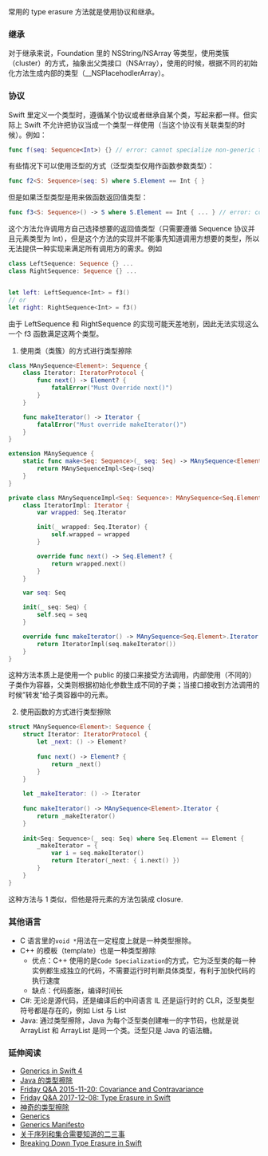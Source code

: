 常用的 type erasure 方法就是使用协议和继承。

### 继承

对于继承来说，Foundation 里的 NSString/NSArray 等类型，使用类簇（cluster）的方式，抽象出父类接口（NSArray），使用的时候，根据不同的初始化方法生成内部的类型（__NSPlacehodlerArray）。

### 协议
Swift 里定义一个类型时，遵循某个协议或者继承自某个类，写起来都一样。但实际上 Swift 不允许把协议当成一个类型一样使用（当这个协议有关联类型的时候）。例如：

```swift
func f(seq: Sequence<Int>) {} // error: cannot specialize non-generic type 'Sequence'
```

有些情况下可以使用泛型的方式（泛型类型仅用作函数参数类型）：

```swift
func f2<S: Sequence>(seq: S) where S.Element == Int { }
```

但是如果泛型类型是用来做函数返回值类型：

```swift
func f3<S: Sequence>() -> S where S.Element == Int { ... } // error: contextual type 'S' cannot be used with array literal
```

这个方法允许调用方自己选择想要的返回值类型（只需要遵循 Sequence 协议并且元素类型为 Int），但是这个方法的实现并不能事先知道调用方想要的类型，所以无法提供一种实现来满足所有调用方的需求。例如

```swift
class LeftSequence: Sequence {} ...
class RightSequence: Sequence {} ...


let left: LeftSequence<Int> = f3()
// or
let right: RightSequence<Int> = f3()
```

由于 LeftSequence 和 RightSequence 的实现可能天差地别，因此无法实现这么一个 f3 函数满足这两个类型。

1. 使用类（类簇）的方式进行类型擦除

```swift
class MAnySequence<Element>: Sequence {
    class Iterator: IteratorProtocol {
        func next() -> Element? {
            fatalError("Must Override next()")
        }
    }

    func makeIterator() -> Iterator {
        fatalError("Must override makeIterator()")
    }
}

extension MAnySequence {
    static func make<Seq: Sequence>(_ seq: Seq) -> MAnySequence<Element> where Seq.Element == Element {
        return MAnySequenceImpl<Seq>(seq)
    }
}

private class MAnySequenceImpl<Seq: Sequence>: MAnySequence<Seq.Element> {
    class IteratorImpl: Iterator {
        var wrapped: Seq.Iterator

        init(_ wrapped: Seq.Iterator) {
            self.wrapped = wrapped
        }

        override func next() -> Seq.Element? {
            return wrapped.next()
        }
    }

    var seq: Seq

    init(_ seq: Seq) {
        self.seq = seq
    }

    override func makeIterator() -> MAnySequence<Seq.Element>.Iterator {
        return IteratorImpl(seq.makeIterator())
    }
}
```

这种方法本质上是使用一个 public 的接口来接受方法调用，内部使用（不同的）子类作为容器，父类则根据初始化参数生成不同的子类；当接口接收到方法调用的时候”转发“给子类容器中的元素。

2. 使用函数的方式进行类型擦除

```swift
struct MAnySequence<Element>: Sequence {
    struct Iterator: IteratorProtocol {
        let _next: () -> Element?
        
        func next() -> Element? {
            return _next()
        }
    }
    
    let _makeIterator: () -> Iterator
    
    func makeIterator() -> MAnySequence<Element>.Iterator {
        return _makeIterator()
    }
    
    init<Seq: Sequence>(_ seq: Seq) where Seq.Element == Element {
        _makeIterator = {
            var i = seq.makeIterator()
            return Iterator(_next: { i.next() })
        }
    }
}
```

这种方法与 1 类似，但他是将元素的方法包装成 closure.


### 其他语言

* C 语言里的`void *`用法在一定程度上就是一种类型擦除。
* C++ 的模板（template）也是一种类型擦除
    * 优点：C++ 使用的是`Code Specialization`的方式，它为泛型类的每一种实例都生成独立的代码，不需要运行时判断具体类型，有利于加快代码的执行速度
    * 缺点：代码膨胀，编译时间长
* C#: 无论是源代码，还是编译后的中间语言 IL 还是运行时的 CLR，泛型类型符号都是存在的，例如 List<int> 与 List<String>
* Java: 通过类型擦除，Java 为每个泛型类创建唯一的字节码，也就是说 ArrayList<Int> 和 ArrayList<String> 是同一个类。泛型只是 Java 的语法糖。

### 延伸阅读

* [Generics in Swift 4](https://theswiftpost.co/generics-swift-4/)
* [Java 的类型擦除](http://www.hollischuang.com/archives/226)
* [Friday Q&A 2015-11-20: Covariance and Contravariance](https://www.mikeash.com/pyblog/friday-qa-2015-11-20-covariance-and-contravariance.html)
* [Friday Q&A 2017-12-08: Type Erasure in Swift](https://www.mikeash.com/pyblog/friday-qa-2017-12-08-type-erasure-in-swift.html)
* [神奇的类型擦除](https://academy.realm.io/cn/posts/altconf-hector-matos-type-erasure-magic/)
* [Generics](https://github.com/apple/swift/blob/master/docs%2FGenerics.rst)
* [Generics Manifesto](https://github.com/apple/swift/blob/master/docs/GenericsManifesto.md)
* [关于序列和集合需要知道的二三事](https://academy.realm.io/cn/posts/try-swift-soroush-khanlou-sequence-collection/)
* [Breaking Down Type Erasure in Swift](https://www.bignerdranch.com/blog/breaking-down-type-erasure-in-swift/)

